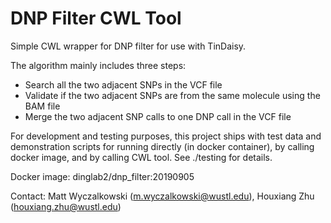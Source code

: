 # DNP Filter CWL Tool

Simple CWL wrapper for DNP filter for use with TinDaisy.

The algorithm mainly includes three steps:
- Search all the two adjacent SNPs in the VCF file
- Validate if the two adjacent SNPs are from the same molecule using the BAM file
- Merge the two adjacent SNP calls to one DNP call in the VCF file

For development and testing purposes, this project ships with test data and
demonstration scripts for running directly (in docker container), by calling
docker image, and by calling CWL tool. See ./testing for details.

Docker image: dinglab2/dnp\_filter:20190905

Contact: Matt Wyczalkowski (m.wyczalkowski@wustl.edu), Houxiang Zhu (houxiang.zhu@wustl.edu)
